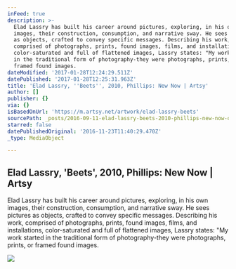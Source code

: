 ```yaml
---
inFeed: true
description: >-
  Elad Lassry has built his career around pictures, exploring, in his own
  images, their construction, consumption, and narrative sway. He sees pictures
  as objects, crafted to convey specific messages. Describing his work,
  comprised of photographs, prints, found images, films, and installations,
  color-saturated and full of flattened images, Lassry states: "My work started
  in the traditional form of photography-they were photographs, prints, or
  framed found images.
dateModified: '2017-01-28T12:24:29.511Z'
datePublished: '2017-01-28T12:25:31.963Z'
title: 'Elad Lassry, ''Beets'', 2010, Phillips: New Now | Artsy'
author: []
publisher: {}
via: {}
isBasedOnUrl: 'https://m.artsy.net/artwork/elad-lassry-beets'
sourcePath: _posts/2016-09-11-elad-lassry-beets-2010-phillips-new-now-or-artsy.md
starred: false
datePublishedOriginal: '2016-11-23T11:40:29.470Z'
_type: MediaObject

---
```

<article style=""><h1>Elad Lassry, 'Beets', 2010, Phillips: New Now | Artsy</h1><p>Elad Lassry has built his career around pictures, exploring, in his own images, their construction, consumption, and narrative sway. He sees pictures as objects, crafted to convey specific messages. Describing his work, comprised of photographs, prints, found images, films, and installations, color-saturated and full of flattened images, Lassry states: "My work started in the traditional form of photography-they were photographs, prints, or framed found images.</p><img src="https://d32dm0rphc51dk.cloudfront.net/2q-J_YZQkhVi12IHCFlDsQ/large.jpg" /></article>